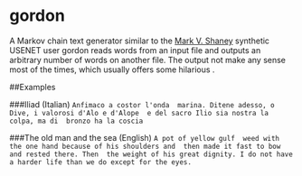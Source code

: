 # gordon
A Markov chain text generator similar to the [Mark V. Shaney](https://en.wikipedia.org/wiki/Mark_V._Shaney) 
synthetic USENET user gordon reads words from an input file and outputs an arbitrary number of words on another file.
The output not make any sense most of the times, which usually offers some hilarious .

##Examples

###Iliad (Italian)
`Anfimaco a costor l'onda 
marina. Ditene adesso, o Dive, i valorosi d'Alo e d'Alope 
e del sacro Ilio sia nostra la colpa, ma di 
bronzo ha la coscia`

###The old man and the sea (English)
`A pot of yellow gulf 
weed with the one hand because of his shoulders and 
then made it fast to bow and rested there. Then 
the weight of his great dignity. I do not have 
a harder life than we do except for the eyes.`
